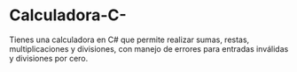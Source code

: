 # Calculadora-C-
Tienes una calculadora en C# que permite realizar sumas, restas, multiplicaciones y divisiones, con manejo de errores para entradas inválidas y divisiones por cero.
